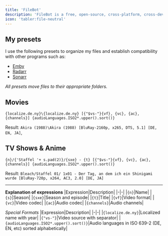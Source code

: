 ```yaml
---
title: 'FileBot'
description: 'FileBot is a free, open-source, cross-platform, cross-device, and cross-platform, file management utility.'
icon: 'tabler:file-neutral'
---
```


## My presets
I use the following presets to organize my files and establish compatibility with other programs such as:
- [Emby](https://emby.media/)
- [Radarr](https://radarr.video/)
- [Sonarr](https://sonarr.tv/)

*All presets move files to their appropriate folders.*

## Movies
`{localize.de.ny}\{localize.de.ny} [{"$vs-"}{vf}, {vc}, {ac}, {channels}] {audioLanguages.ISO2*.upper().sort()}`

Result: `Akira (1988)\Akira (1988) [BluRay-2160p, x265, DTS, 5.1] [DE, EN, JA]`,

## TV Shows & Anime
`{n}/{'Staffel '+ s.pad(2)}/{sxe} - {t} [{"$vs-"}{vf}, {vc}, {ac}, {channels}] {audioLanguages.ISO2*.upper().sort()}`

Result: `Bleach/Staffel 01/ 1x01 - Der Tag, an dem ich ein Shinigami wurde [BluRay-720p, x264, AC3, 2.0] [DE, JA]`

---

**Explanation of expressions**
|Expression|Description|
|-|-|
|`{n}`|Name|
|`{s}`|Season|
|`{sxe}`|Season and episode|
|`{t}`|Title|
|`{vf}`|Video format|
|`{vc}`|Video codec|
|`{ac}`|Audio codec|
|`{channels}`|Audio channels|

*Special Formats*
|Expression|Description|
|-|-|
|`{localize.de.ny}`|Localized name with year|
|`{"vs-"}`|Video source with separator|
|`{audioLanguages.ISO2*.upper().sort()}`|Audio languages in ISO 639-2 (DE, EN, etc) sorted alphabetically|


